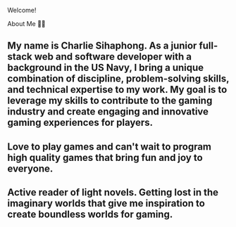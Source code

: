 Welcome!

About Me :technologist:

## My name is Charlie Sihaphong. As a junior full-stack web and software developer with a background in the US Navy, I bring a unique combination of discipline, problem-solving skills, and technical expertise to my work. My goal is to leverage my skills to contribute to the gaming industry and create engaging and innovative gaming experiences for players.

## Love to play games and can't wait to program high quality games that bring fun and joy to everyone.

## Active reader of light novels. Getting lost in the imaginary worlds that give me inspiration to create boundless worlds for gaming.
